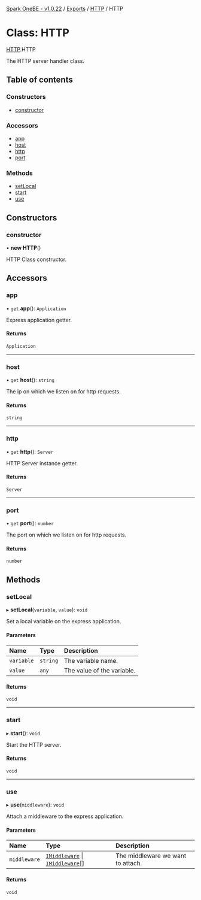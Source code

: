 [Spark OneBE - v1.0.22](../README.md) / [Exports](../modules.md) / [HTTP](../modules/HTTP.md) / HTTP

# Class: HTTP

[HTTP](../modules/HTTP.md).HTTP

The HTTP server handler class.

## Table of contents

### Constructors

- [constructor](HTTP.HTTP-1.md#constructor)

### Accessors

- [app](HTTP.HTTP-1.md#app)
- [host](HTTP.HTTP-1.md#host)
- [http](HTTP.HTTP-1.md#http)
- [port](HTTP.HTTP-1.md#port)

### Methods

- [setLocal](HTTP.HTTP-1.md#setlocal)
- [start](HTTP.HTTP-1.md#start)
- [use](HTTP.HTTP-1.md#use)

## Constructors

### constructor

• **new HTTP**()

HTTP Class constructor.

## Accessors

### app

• `get` **app**(): `Application`

Express application getter.

#### Returns

`Application`

___

### host

• `get` **host**(): `string`

The ip on which we listen on for http requests.

#### Returns

`string`

___

### http

• `get` **http**(): `Server`

HTTP Server instance getter.

#### Returns

`Server`

___

### port

• `get` **port**(): `number`

The port on which we listen on for http requests.

#### Returns

`number`

## Methods

### setLocal

▸ **setLocal**(`variable`, `value`): `void`

Set a local variable on the express application.

#### Parameters

| Name | Type | Description |
| :------ | :------ | :------ |
| `variable` | `string` | The variable name. |
| `value` | `any` | The value of the variable. |

#### Returns

`void`

___

### start

▸ **start**(): `void`

Start the HTTP server.

#### Returns

`void`

___

### use

▸ **use**(`middleware`): `void`

Attach a middleware to the express application.

#### Parameters

| Name | Type | Description |
| :------ | :------ | :------ |
| `middleware` | [`IMiddleware`](../interfaces/Middlewares_IMiddleware.IMiddleware.md) \| [`IMiddleware`](../interfaces/Middlewares_IMiddleware.IMiddleware.md)[] | The middleware we want to attach. |

#### Returns

`void`
